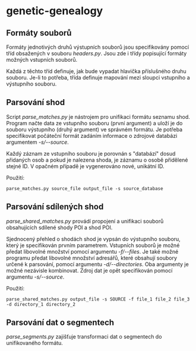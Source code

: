 # genetic-genealogy

## Formáty souborů
Formáty jednotivých druhů výstupních souborů jsou specifikovány
pomocí tříd obsažených v souboru *headers.py*.
Jsou zde i třídy popisující formáty možných vstupních souborů.

Každá z těchto tříd definuje, jak bude vypadat hlavička příslušného druhu souboru.
Je-li to potřeba, třída definuje mapování mezi sloupci vstupního a výstupního souboru.

## Parsování shod
Script *parse_matches.py* je nástrojem pro unifikaci formátu seznamu shod.
Program načte data ze vstupního souboru (první argument) a uloží je do
souboru výstupního (druhý argument) ve správném formátu.
Je potřeba specifikovat počáteční formát zadáním informace
o zdrojové databázi argumentem *-s/--source*.

Každý záznam ze vstupního souboru je porovnán s "databází" dosud přidaných osob
a pokud je nalezena shoda, je záznamu o osobě přidělené stejné ID.
V opačném případě je vygenerováno nové, unikátní ID.

Použití:

    parse_matches.py source_file output_file -s source_database

## Parsování sdílených shod
*parse_shared_matches.py* provádí propojení a unifikaci souborů obsahujících
sdílené shody POI a shod POI.

Sjednocený přehled o shodách shod je vypsán do výstupního souboru, 
který je specifikován prvním parametrem.
Vstupních souborů je možné předat libovolné množství pomocí argumentu *-f/--files*.
Je také možné programu předat libovolné množství adresářů, které obsahují soubory určené k parsování,
pomocí argumentu *-d/--directories*.
Oba argumenty je možné nezávisle kombinovat.
Zdroj dat je opět specifikován pomocí argumentu *-s/--source*.

Použití:

    parse_shared_matches.py output_file -s SOURCE -f file_1 file_2 file_3 -d directory_1 directory_2

## Parsování dat o segmentech
*parse_segments.py* zajišťuje transformaci dat o segmentech do unifikovaného formátu.
